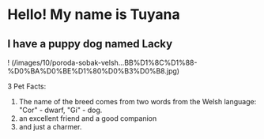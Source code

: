 # Hello! My name is Tuyana

## I have a puppy dog named Lacky

! <So cute> (/images/10/poroda-sobak-velsh…BB%D1%8C%D1%88-%D0%BA%D0%BE%D1%80%D0%B3%D0%B8.jpg)


3 Pet Facts:
1. The name of the breed comes from two words from the Welsh language: "Cor" - dwarf, "Gi" - dog.
2. an excellent friend and a good companion
3. and just a charmer.
